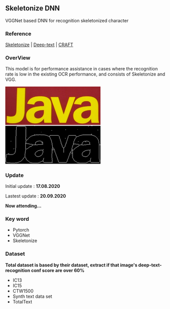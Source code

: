 ## Skeletonize DNN
VGGNet based DNN for recognition skeletonized character

### Reference
[Skeletonize](https://scikit-image.org/docs/dev/auto_examples/edges/plot_skeleton.html) | [Deep-text](https://github.com/clovaai/deep-text-recognition-benchmark) | [CRAFT](https://github.com/clovaai/CRAFT-pytorch)

### OverView

This model is for performance assistance in cases where the recognition rate is low in the existing OCR performance, and consists of Skeletonize and VGG.

<img width="300" src="./sample/word_bf.png"> <img width="300" src="./sample/word_af.png">


### Update
Initial update : **17.08.2020**
 
Lastest update : **20.09.2020**

**Now attending...**


### Key word
- Pytorch 
- VGGNet
- Skeletonize



### Dataset
**Total dataset is based by their dataset, extract if that image's deep-text-recognition conf score are over 60%**
- IC13
- IC15
- CTW1500
- Synth text data set
- TotalText


  

